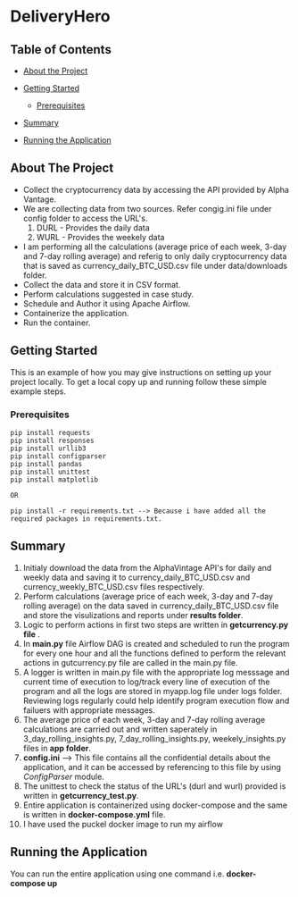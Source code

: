 # DeliveryHero

<!-- TABLE OF CONTENTS -->
## Table of Contents

* [About the Project](#about-the-project)
  
* [Getting Started](#getting-started)
  * [Prerequisites](#Prerequisites)
* [Summary](#Summary)
* [Running the Application](#Running-the-Application)

<!-- ABOUT THE PROJECT -->
## About The Project

* Collect the cryptocurrency data by accessing the API provided by Alpha Vantage.
* We are collecting data from two sources. Refer congig.ini file under config folder to access the URL's.
    1) DURL - Provides the daily data
    2) WURL - Provides the weekely data
*  I am performing all the calculations (average price of each week, 3-day and 7-day rolling average) and referig to only daily cryptocurrency data that is saved as       currency_daily_BTC_USD.csv file under data/downloads folder. 
* Collect the data and store it in CSV format.
* Perform calculations suggested in case study.
* Schedule and Author it using Apache Airflow.
* Containerize the application.
* Run the container.

<!-- GETTING STARTED -->
## Getting Started

This is an example of how you may give instructions on setting up your project locally.
To get a local copy up and running follow these simple example steps.

### Prerequisites

```
pip install requests
pip install responses
pip install urllib3
pip install configparser
pip install pandas
pip install unittest
pip install matplotlib

OR 

pip install -r requirements.txt --> Because i have added all the required packages in requirements.txt.

```
## Summary

1. Initialy download the data from the AlphaVintage API's for daily and weekly data and saving it to currency_daily_BTC_USD.csv and currency_weekly_BTC_USD.csv files respectively.
2. Perform calculations (average price of each week, 3-day and 7-day rolling average) on the data saved in currency_daily_BTC_USD.csv file and store the visulizations and reports under **results folder**. 
3. Logic to perform actions in first two steps are written in **getcurrency.py file** .
4. In **main.py** file Airflow DAG is created and scheduled to run the program for every one hour and all the functions defined to perform the relevant actions in gutcurrency.py file are called in the main.py file. 
5. A logger is written in main.py file with the appropriate log messsage and current time of execution to log/track every line of execution of the program and all the logs are stored in myapp.log file under logs folder. Reviewing logs regularly could help identify program execution flow and failuers with appropriate messages.
6. The average price of each week, 3-day and 7-day rolling average calculations are carried out and written saperately in 3_day_rolling_insights.py, 7_day_rolling_insights.py, weekely_insights.py files in **app folder**.
7. **config.ini** --> This file contains all the confidential details about the application, and it can be accessed by referencing to this file by using _ConfigParser_ module.
8. The unittest to check the status of the URL's (durl and wurl) provided is written in **getcurrency_test.py**. 
9. Entire application is containerized using docker-compose and the same is written in **docker-compose.yml** file.
10. I have used the puckel docker image to run my airflow 

<!-- Running the Application -->
## Running the Application
You can run the entire application using one command i.e. **docker-compose up** 

